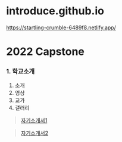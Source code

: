 # introduce.github.io
https://startling-crumble-6489f8.netlify.app/

# 2022 Capstone
### 1. 학교소개
  1. 소개
  2. 영상
  3. 교가
  4. 갤러리
  
> [자기소개서1](https://hosong2.github.io/Capstone/0920/)
  
> [자기소개서2](https://hosung2.netlify.app)
